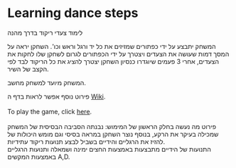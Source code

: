 # Learning dance steps

לימוד צעדי ריקוד בדרך מהנה

המשחק יתבצע על ידי כפתורים שמזיזים את כל יד ורגל וראש וכו'.
השחקן יראה על המסך דמות שעושה את הצעדים ויצטרך על ידי הכפתורים לגרום לשחקן שלו לחקות את הצעדים,
אחרי 3 פעמים שיוגדרו כנסיון השחקן יצטרך להציג את כל הריקוד לבד לפי הקצב של השיר.

המשחק מיועד למשחק מחשב.

פירוט נוסף אפשר לראות בדף ה [Wiki](https://github.com/GameDevelopment-Daniel/Learning_dance_steps/wiki).</br></br>
To play the game, click [here](https://daniel-zaken.itch.io/learning-dance-steps-first-part).
</br></br>
פירוט מה נעשה בחלק הראשון של המימוש:
נבנתה הסביבה הבסיסית של המשחק שמכילה בעיקר את הרקע, בנוסף נוצר השחקן במראה בסיסי וגם מומש היכולות של להזיז את הרגליים והידיים בשביל לבצע תנועות ריקוד עתידיות.</br>
התנועות של הידיים מתבצעות באמצעות החצים ימינה ושמאלה ותנועות הרגליים באמצעות המקשים A,D.
